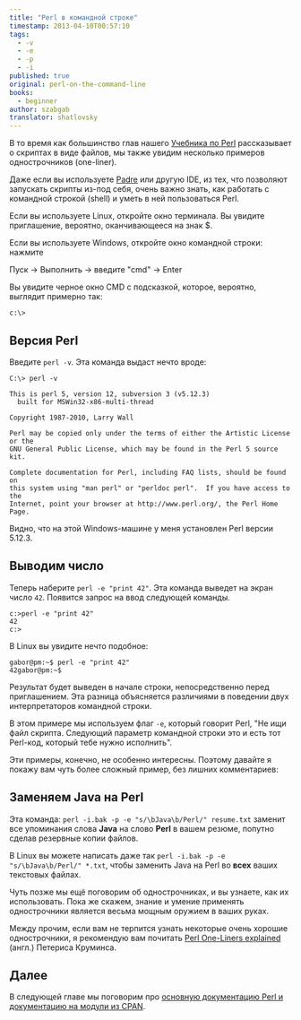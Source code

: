 ```yaml
---
title: "Perl в командной строке"
timestamp: 2013-04-10T00:57:10
tags:
  - -v
  - -e
  - -p
  - -i
published: true
original: perl-on-the-command-line
books:
  - beginner
author: szabgab
translator: shatlovsky
---
```



В то время как большинство глав нашего [Учебника по Perl](/perl-tutorial) рассказывает о скриптах в виде
файлов, мы также увидим несколько примеров однострочников (one-liner).

Даже если вы используете [Padre](http://padre.perlide.org/)
или другую IDE, из тех, что позволяют запускать скрипты из-под себя,
очень важно знать, как работать с командной строкой (shell) и
уметь в ней пользоваться Perl.


Если вы используете Linux, откройте окно терминала. Вы увидите
приглашение, вероятно, оканчивающееся на знак $.

Если вы используете Windows, откройте окно командной строки: нажмите

Пуск -> Выполнить -> введите "cmd" -> Enter

Вы увидите черное окно CMD с подсказкой, которое, вероятно, выглядит примерно так:

```
c:\>
```

## Версия Perl

Введите `perl -v`. Эта команда выдаст нечто вроде:

```
C:\> perl -v

This is perl 5, version 12, subversion 3 (v5.12.3)
  built for MSWin32-x86-multi-thread

Copyright 1987-2010, Larry Wall

Perl may be copied only under the terms of either the Artistic License or the
GNU General Public License, which may be found in the Perl 5 source kit.

Complete documentation for Perl, including FAQ lists, should be found on
this system using "man perl" or "perldoc perl".  If you have access to the
Internet, point your browser at http://www.perl.org/, the Perl Home Page.
```

Видно, что на этой Windows-машине у меня установлен Perl версии 5.12.3.


## Выводим число

Теперь наберите `perl -e "print 42"`.
Эта команда выведет на экран число `42`. Появится запрос на ввод следующей команды.

```
c:>perl -e "print 42"
42
c:>
```

В Linux вы увидите нечто подобное:

```
gabor@pm:~$ perl -e "print 42"
42gabor@pm:~$
```

Результат будет выведен в начале строки, непосредственно перед приглашением.
Эта разница объясняется различиями в поведении двух интерпретаторов командной строки.

В этом примере мы используем флаг `-e`, который говорит Perl,
"Не ищи файл скрипта. Следующий параметр командной строки это и есть тот Perl-код, который тебе нужно исполнить".

Эти примеры, конечно, не особенно интересны. Поэтому давайте я покажу вам чуть более сложный
пример, без лишних комментариев:

## Заменяем Java на Perl

Эта команда: `perl -i.bak -p -e "s/\bJava\b/Perl/" resume.txt`
заменит все упоминания слова <b>Java</b> на слово <b>Perl</b> в
вашем резюме, попутно сделав резервные копии файлов.

В Linux вы можете написать даже так `perl -i.bak -p -e "s/\bJava\b/Perl/" *.txt`,
чтобы заменить Java на Perl во <b>всех</b> ваших текстовых файлах.

Чуть позже мы ещё поговорим об однострочниках, и вы узнаете, как их использовать.
Пока же скажем, знание и умение применять однострочники является весьма мощным оружием в ваших руках.

Между прочим, если вам не терпится узнать некоторые очень хорошие однострочники, я рекомендую вам почитать
[Perl One-Liners explained](http://www.catonmat.net/blog/perl-book/)
(англ.) Петериса Круминса.

## Далее

В следующей главе мы поговорим про
[основную документацию Perl и документацию на модули из CPAN](/documentacia-na-perl-i-cpan-moduli).
